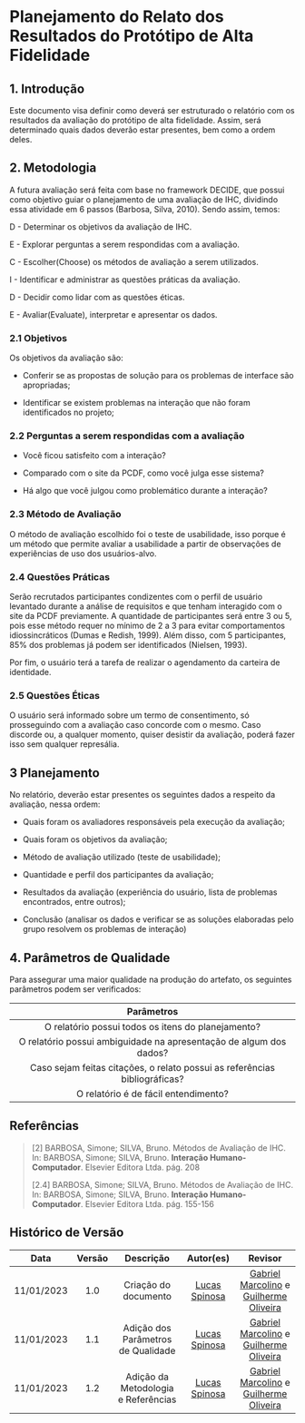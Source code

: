 # <b>Planejamento do Relato dos Resultados do Protótipo de Alta Fidelidade</b>

## 1. Introdução

Este documento visa definir como deverá ser estruturado o relatório com os resultados da avaliação do protótipo de alta fidelidade. Assim, será determinado quais dados deverão estar presentes, bem como a ordem deles.

## 2. Metodologia

A futura avaliação será feita com base no framework DECIDE, que possui como objetivo guiar o planejamento de uma avaliação de IHC, dividindo essa atividade em 6 passos (Barbosa, Silva, 2010). Sendo assim, temos:

D - Determinar os objetivos da avaliação de IHC.

E - Explorar perguntas a serem respondidas com a avaliação.

C - Escolher(Choose) os métodos de avaliação a serem utilizados.

I - Identificar e administrar as questões práticas da avaliação.

D - Decidir como lidar com as questões éticas.

E - Avaliar(Evaluate), interpretar e apresentar os dados.

### 2.1 Objetivos

Os objetivos da avaliação são:

- Conferir se as propostas de solução para os problemas de interface são apropriadas;

- Identificar se existem problemas na interação que não foram identificados no projeto;


### 2.2 Perguntas a serem respondidas com a avaliação

- Você ficou satisfeito com a interação?

- Comparado com o site da PCDF, como você julga esse sistema?

- Há algo que você julgou como problemático durante a interação?


### 2.3 Método de Avaliação

O método de avaliação escolhido foi o teste de usabilidade, isso porque é um método que permite avaliar a usabilidade a partir de observações de experiências de uso dos usuários-alvo.

### 2.4 Questões Práticas

Serão recrutados participantes condizentes com o perfil de usuário levantado durante a análise de requisitos e que tenham interagido com o site da PCDF previamente. A quantidade de participantes será entre 3 ou 5, pois esse método requer no mínimo de 2 a 3 para evitar comportamentos idiossincráticos (Dumas e Redish, 1999). Além disso, com 5 participantes, 85% dos problemas já podem ser identificados (Nielsen, 1993).

Por fim, o usuário terá a tarefa de realizar o agendamento da carteira de identidade.

### 2.5 Questões Éticas

O usuário será informado sobre um termo de consentimento, só prosseguindo com a avaliação caso concorde com o mesmo. Caso discorde ou, a qualquer momento, quiser desistir da avaliação, poderá fazer isso sem qualquer represália.

## 3 Planejamento

No relatório, deverão estar presentes os seguintes dados a respeito da avaliação, nessa ordem:

- Quais foram os avaliadores responsáveis pela execução da avaliação;

- Quais foram os objetivos da avaliação;

- Método de avaliação utilizado (teste de usabilidade);

- Quantidade e perfil dos participantes da avaliação;

- Resultados da avaliação (experiência do usuário, lista de problemas encontrados, entre outros);

- Conclusão (analisar os dados e verificar se as soluções elaboradas pelo grupo resolvem os problemas de interação)


## 4. Parâmetros de Qualidade

Para assegurar uma maior qualidade na produção do artefato, os seguintes parâmetros podem ser verificados:
  
|                                           Parâmetros                                          |  
| :-------------------------------------------------------------------------------------------: | 
|                   O relatório possui todos os itens do planejamento?                          |  
|              O relatório possui ambiguidade na apresentação de algum dos dados?               |
|           Caso sejam feitas citações, o relato possui as referências bibliográficas?          |  
|                           O relatório é de fácil entendimento?                                |

## Referências

> [2] BARBOSA, Simone; SILVA, Bruno. Métodos de Avaliação de IHC. In: BARBOSA, Simone; SILVA, Bruno. **Interação Humano-Computador**. Elsevier Editora Ltda. pág. 208
>
> [2.4] BARBOSA, Simone; SILVA, Bruno. Métodos de Avaliação de IHC. In: BARBOSA, Simone; SILVA, Bruno. **Interação Humano-Computador**. Elsevier Editora Ltda. pág. 155-156

## Histórico de Versão

|    Data    | Versão |                          Descrição                         |                                            Autor(es)                                             |                                               Revisor                                                |
| :--------: | :----: | :---------------------------------------------------------: | :----------------------------------------------------------------------------------------------: | :--------------------------------------------------------------------------------------------------: |
| 11/01/2023 |  1.0   |                    Criação do documento                     |[Lucas Spinosa](https://github.com/LucasSpinosa) | [Gabriel Marcolino](https://github.com/GabrielMR360) e [Guilherme Oliveira](https://github.com/GG555-13) |
| 11/01/2023 |  1.1  |                Adição dos Parâmetros de Qualidade            |[Lucas Spinosa](https://github.com/LucasSpinosa) | [Gabriel Marcolino](https://github.com/GabrielMR360) e [Guilherme Oliveira](https://github.com/GG555-13) |
| 11/01/2023 |  1.2  |                    Adição da Metodologia e Referências         |[Lucas Spinosa](https://github.com/LucasSpinosa) | [Gabriel Marcolino](https://github.com/GabrielMR360) e [Guilherme Oliveira](https://github.com/GG555-13) |
